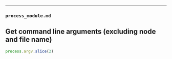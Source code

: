 
---

### `process_module.md`

## Get command line arguments (excluding node and file name)
```js
process.argv.slice(2)
